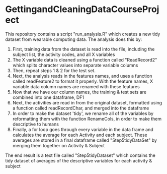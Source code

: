 # GettingandCleaningDataCourseProject

This repository contains a script "run_analysis.R" which creates a new tidy dataset from wearable computing data. The analysis does this by:
1. First, training data from the dataset is read into the file, including the subject list, the activity codes, and all X variables
2. The X variable data is cleaned using a function called "ReadRecord2" which splits character values into separate variable columns
3. Then, repeat steps 1 & 2 for the test set.
4. Next, the analysis reads in the features names, and uses a function called readFeature2 to format it properly. With the feature names, X variable data column names are renamed with these features
5. Now that we have our column names, the training & test sets are combined into one dataframe, DF1
6. Next, the activities are read in from the original dataset, formatted using a function called readRecordChar, and merged into the dataframe
7. In order to make the dataset 'tidy', we rename all of the variables by reformatting them with the function RenameCols, in order to make them descriptive to humans
8. Finally, a for loop goes through every variable in the data frame and calculates the average for each Activity and each subject. These averages are stored in a final dataframe called "Step5tidyDataSet" by merging them together on Activity & Subject

The end result is a text file called "Step5tidyDataset" which contains the tidy dataset of averages of the descriptive variables for each activity & subject
